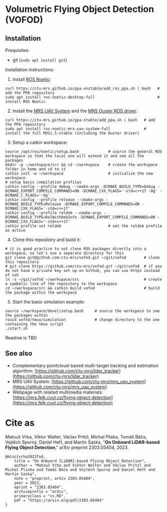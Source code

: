# Volumetric Flying Object Detection (VOFOD)

## Installation

Prequisites:

* git (`sudo apt install git`)

Installation instructions:

1. Install [ROS Noetic](http://wiki.ros.org/noetic):
```
curl https://ctu-mrs.github.io/ppa-unstable/add_ros_ppa.sh | bash   # add the PPA repository
sudo apt install ros-noetic-desktop-full                            # install ROS Noetic
```
2. Install the [MRS UAV System](https://github.com/ctu-mrs/mrs_uav_system) and the [MRS Ouster ROS driver](https://github.com/ctu-mrs/ouster-ros):
```
curl https://ctu-mrs.github.io/ppa-stable/add_ppa.sh | bash   # add the PPA repository
sudo apt install ros-noetic-mrs-uav-system-full               # install the full MUS1.5-stable (including the Ouster driver)
```
3. Setup a catkin workspace:
```
source /opt/ros/noetic/setup.bash             # source the general ROS workspace so that the local one will extend it and see all the packages
mkdir -p ~/workspace/src && cd ~/workspace    # create the workspace folder in home and cd to it
catkin init -w ~/workspace                    # initialize the new workspace
# setup basic compilation profiles
catkin config --profile debug --cmake-args -DCMAKE_BUILD_TYPE=Debug -DCMAKE_EXPORT_COMPILE_COMMANDS=ON -DCMAKE_CXX_FLAGS='-std=c++17 -Og' -DCMAKE_C_FLAGS='-Og'
catkin config --profile release --cmake-args -DCMAKE_BUILD_TYPE=Release -DCMAKE_EXPORT_COMPILE_COMMANDS=ON -DCMAKE_CXX_FLAGS='-std=c++17'
catkin config --profile reldeb --cmake-args -DCMAKE_BUILD_TYPE=RelWithDebInfo -DCMAKE_EXPORT_COMPILE_COMMANDS=ON -DCMAKE_CXX_FLAGS='-std=c++17'
catkin profile set reldeb                     # set the reldeb profile as active
```
4. Clone this repository and build it:
```
# it is good practice to not clone ROS packages directly into a workspace, so let's use a separate directory for this
git clone git@github.com:ctu-mrs/vofod.git ~/git/vofod        # clone this repository
# git clone https://github.com/ctu-mrs/vofod.git ~/git/vofod  # if you do not have a private key set up on Github, you can use https instead of ssh
ln -s ~/git/vofod ~/workspace/src                             # create a symbolic link of the repository to the workspace
cd ~/workspace/src && catkin build vofod                      # build the package within the workspace
```
5. Start the basic simulation example:
```
source ~/workspace/devel/setup.bash     # source the workspace to see the packages within
roscd vofod/tmux/simulation             # change directory to the one containing the tmux script
./start.sh
```

Readme is TBD

## See also

* Complementary pointcloud-based multi-target tracking and estimation algorithm: [https://github.com/ctu-mrs/lidar_tracker](https://github.com/ctu-mrs/lidar_tracker)
* MRS UAV System: [https://github.com/ctu-mrs/mrs_uav_system](https://github.com/ctu-mrs/mrs_uav_system)
* Webpage with related multimedia materials: [https://mrs.felk.cvut.cz/flying-object-detection](https://mrs.felk.cvut.cz/flying-object-detection)

# Cite as

Matouš Vrba, Viktor Walter, Václav Pritzl, Michal Pliska, Tomáš Báča, Vojtěch Spurný, Daniel Heřt, and Martin Saska, "**On Onboard LiDAR-based Flying Object Detection**," arXiv preprint 2303.05404, 2023.

```
@misc{vrba2023fod,
	title = "On Onboard {LiDAR}-based Flying Object Detection",
	author = "Matouš Vrba and Viktor Walter and Václav Pritzl and Michal Pliska and Tomáš Báča and Vojtěch Spurný and Daniel Heřt and Martin Saska",
	note = "preprint, arXiv 2303.05404",
	year = 2023,
	eprint = "2303.05404",
	archiveprefix = "arXiv",
	primaryclass = "cs.RO",
	pdf = "https://arxiv.org/pdf/2303.05404"
}
```
